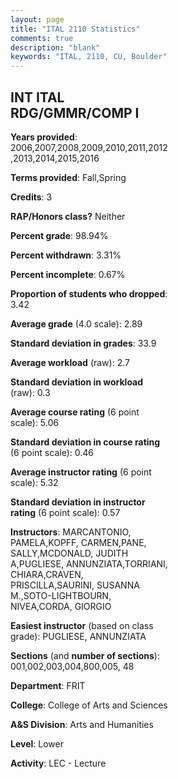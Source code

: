 ```yaml
---
layout: page
title: "ITAL 2110 Statistics"
comments: true
description: "blank"
keywords: "ITAL, 2110, CU, Boulder"
--- 
```

<head>
<script src="https://ajax.googleapis.com/ajax/libs/jquery/2.1.3/jquery.min.js"></script>
<script src="https://dl.dropboxusercontent.com/s/pc42nxpaw1ea4o9/highcharts.js?dl=0"></script>
<!-- <script src="../assets/js/highcharts.js"></script> -->
<style type="text/css">@font-face {
	font-family: "Bebas Neue";
	src: url(https://www.filehosting.org/file/details/544349/BebasNeue%20Regular.otf) format("opentype");
	}
	h1.Bebas { 
		font-family: "Bebas Neue", Verdana, Tahoma;
	}
</style>
</head>
<body>
	<div id="container" style="float: right; width: 45%; height: 88%; margin-left: 2.5%; margin-right: 2.5%;"></div>
	<script language="JavaScript">
		$(document).ready(function() {
		var chart = {type: 'column'};
		var title = {text: 'Grade Distribution'};
		var xAxis = {categories: ['A','B','C','D','F'],crosshair: true};
		var yAxis = {min: 0,title: {text: 'Percentage'}};
		var tooltip = {headerFormat: '<center><b><span style="font-size:20px">{point.key}</span></b></center>',
		               pointFormat: '<td style="padding:0"><b>{point.y:.1f}%</b></td>',
		               footerFormat: '</table>',shared: true,useHTML: true};
		var plotOptions = {column: {pointPadding: 0.0,borderWidth: 0}};  
		var credits = {enabled: false};var series= [{name: 'Percent',data: [28.38,42.44,24.14,3.45,1.59,]}];
		var json = {};
		json.chart = chart;
		json.title = title;
		json.tooltip = tooltip;
		json.xAxis = xAxis;
		json.yAxis = yAxis;  
		json.series = series;
		json.plotOptions = plotOptions;  
		json.credits = credits;
		$('#container').highcharts(json);
	});
	</script>
</body>
			   
## INT ITAL RDG/GMMR/COMP I

**Years provided**: 2006,2007,2008,2009,2010,2011,2012,2013,2014,2015,2016

**Terms provided**: Fall,Spring

**Credits**: 3

**RAP/Honors class?** Neither

**Percent grade**: 98.94%

**Percent withdrawn**: 3.31%

**Percent incomplete**: 0.67%

**Proportion of students who dropped**: 3.42

**Average grade** (4.0 scale): 2.89

**Standard deviation in grades**: 33.9

**Average workload** (raw): 2.7

**Standard deviation in workload** (raw): 0.3

**Average course rating** (6 point scale): 5.06

**Standard deviation in course rating** (6 point scale): 0.46

**Average instructor rating** (6 point scale): 5.32

**Standard deviation in instructor rating** (6 point scale): 0.57

**Instructors**: MARCANTONIO, PAMELA,KOPFF, CARMEN,PANE, SALLY,MCDONALD, JUDITH A,PUGLIESE, ANNUNZIATA,TORRIANI, CHIARA,CRAVEN, PRISCILLA,SAURINI, SUSANNA M.,SOTO-LIGHTBOURN, NIVEA,CORDA, GIORGIO

**Easiest instructor** (based on class grade): PUGLIESE, ANNUNZIATA

**Sections** (and **number of sections**): 001,002,003,004,800,005, 48

**Department**: FRIT

**College**: College of Arts and Sciences

**A&S Division**: Arts and Humanities

**Level**: Lower

**Activity**: LEC - Lecture